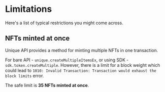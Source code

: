 # Limitations

Here's a list of typical restrictions you might come across.

## NFTs minted at once

Unique API provides a method for minting multiple NFTs in one transaction. 

For bare API - `unique.createMultipleItemsEx`, or using SDK - `sdk.token.createMultiple`. However, there is a limit for a block weight which could lead to `1010: Invalid Transaction: Transaction would exhaust the block limits` error.

The safe limit is **35 NFTs minted at once**.